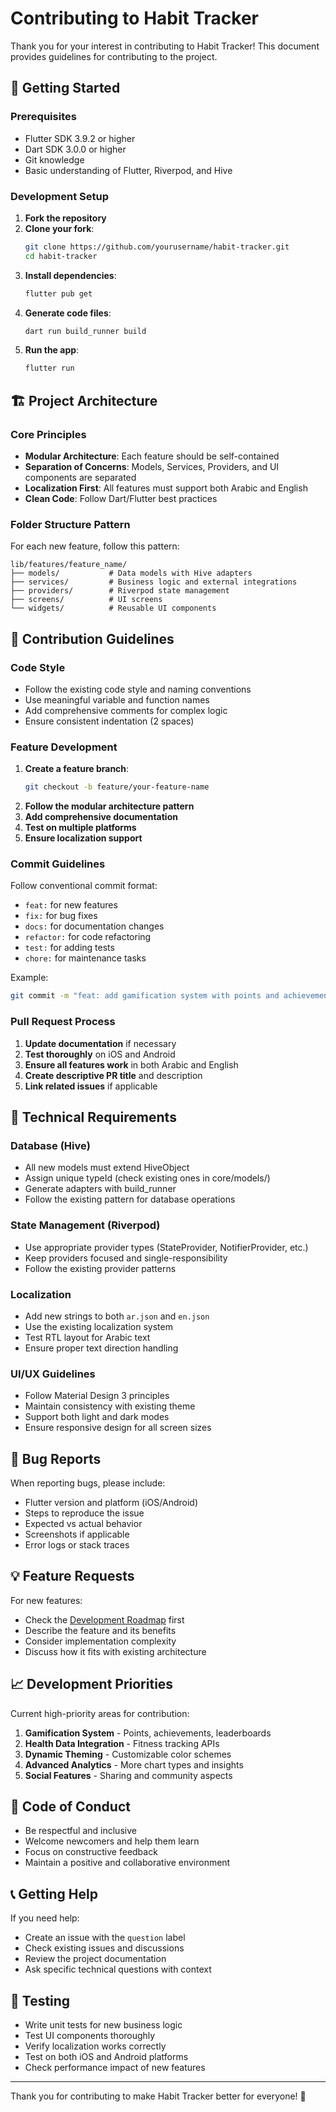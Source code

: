 # Contributing to Habit Tracker

Thank you for your interest in contributing to Habit Tracker! This document provides guidelines for contributing to the project.

## 🚀 Getting Started

### Prerequisites

- Flutter SDK 3.9.2 or higher
- Dart SDK 3.0.0 or higher
- Git knowledge
- Basic understanding of Flutter, Riverpod, and Hive

### Development Setup

1. **Fork the repository**
2. **Clone your fork**:
   ```bash
   git clone https://github.com/yourusername/habit-tracker.git
   cd habit-tracker
   ```
3. **Install dependencies**:
   ```bash
   flutter pub get
   ```
4. **Generate code files**:
   ```bash
   dart run build_runner build
   ```
5. **Run the app**:
   ```bash
   flutter run
   ```

## 🏗️ Project Architecture

### Core Principles

- **Modular Architecture**: Each feature should be self-contained
- **Separation of Concerns**: Models, Services, Providers, and UI components are separated
- **Localization First**: All features must support both Arabic and English
- **Clean Code**: Follow Dart/Flutter best practices

### Folder Structure Pattern

For each new feature, follow this pattern:

```
lib/features/feature_name/
├── models/           # Data models with Hive adapters
├── services/         # Business logic and external integrations
├── providers/        # Riverpod state management
├── screens/          # UI screens
└── widgets/          # Reusable UI components
```

## 📝 Contribution Guidelines

### Code Style

- Follow the existing code style and naming conventions
- Use meaningful variable and function names
- Add comprehensive comments for complex logic
- Ensure consistent indentation (2 spaces)

### Feature Development

1. **Create a feature branch**:
   ```bash
   git checkout -b feature/your-feature-name
   ```
2. **Follow the modular architecture pattern**
3. **Add comprehensive documentation**
4. **Test on multiple platforms**
5. **Ensure localization support**

### Commit Guidelines

Follow conventional commit format:

- `feat:` for new features
- `fix:` for bug fixes
- `docs:` for documentation changes
- `refactor:` for code refactoring
- `test:` for adding tests
- `chore:` for maintenance tasks

Example:

```bash
git commit -m "feat: add gamification system with points and achievements"
```

### Pull Request Process

1. **Update documentation** if necessary
2. **Test thoroughly** on iOS and Android
3. **Ensure all features work** in both Arabic and English
4. **Create descriptive PR title** and description
5. **Link related issues** if applicable

## 🔧 Technical Requirements

### Database (Hive)

- All new models must extend HiveObject
- Assign unique typeId (check existing ones in core/models/)
- Generate adapters with build_runner
- Follow the existing pattern for database operations

### State Management (Riverpod)

- Use appropriate provider types (StateProvider, NotifierProvider, etc.)
- Keep providers focused and single-responsibility
- Follow the existing provider patterns

### Localization

- Add new strings to both `ar.json` and `en.json`
- Use the existing localization system
- Test RTL layout for Arabic text
- Ensure proper text direction handling

### UI/UX Guidelines

- Follow Material Design 3 principles
- Maintain consistency with existing theme
- Support both light and dark modes
- Ensure responsive design for all screen sizes

## 🐛 Bug Reports

When reporting bugs, please include:

- Flutter version and platform (iOS/Android)
- Steps to reproduce the issue
- Expected vs actual behavior
- Screenshots if applicable
- Error logs or stack traces

## 💡 Feature Requests

For new features:

- Check the [Development Roadmap](DEVELOPMENT_ROADMAP_UPDATED.md) first
- Describe the feature and its benefits
- Consider implementation complexity
- Discuss how it fits with existing architecture

## 📈 Development Priorities

Current high-priority areas for contribution:

1. **Gamification System** - Points, achievements, leaderboards
2. **Health Data Integration** - Fitness tracking APIs
3. **Dynamic Theming** - Customizable color schemes
4. **Advanced Analytics** - More chart types and insights
5. **Social Features** - Sharing and community aspects

## 🤝 Code of Conduct

- Be respectful and inclusive
- Welcome newcomers and help them learn
- Focus on constructive feedback
- Maintain a positive and collaborative environment

## 📞 Getting Help

If you need help:

- Create an issue with the `question` label
- Check existing issues and discussions
- Review the project documentation
- Ask specific technical questions with context

## 🎯 Testing

- Write unit tests for new business logic
- Test UI components thoroughly
- Verify localization works correctly
- Test on both iOS and Android platforms
- Check performance impact of new features

---

Thank you for contributing to make Habit Tracker better for everyone! 🚀
